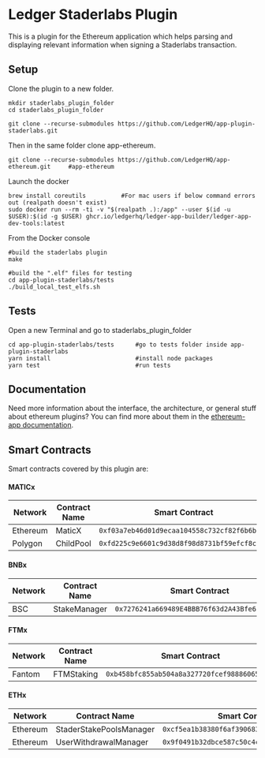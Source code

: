 # Ledger Staderlabs Plugin

This is a plugin for the Ethereum application which helps parsing and displaying relevant information when signing a Staderlabs transaction.

## Setup

Clone the plugin to a new folder.

```shell
mkdir staderlabs_plugin_folder
cd staderlabs_plugin_folder

git clone --recurse-submodules https://github.com/LedgerHQ/app-plugin-staderlabs.git
```

Then in the same folder clone app-ethereum.

```shell
git clone --recurse-submodules https://github.com/LedgerHQ/app-ethereum.git     #app-ethereum
```

Launch the docker

```shell
brew install coreutils          #For mac users if below command errors out (realpath doesn't exist)
sudo docker run --rm -ti -v "$(realpath .):/app" --user $(id -u $USER):$(id -g $USER) ghcr.io/ledgerhq/ledger-app-builder/ledger-app-dev-tools:latest
```

From the Docker console

```shell
#build the staderlabs plugin
make

#build the ".elf" files for testing
cd app-plugin-staderlabs/tests
./build_local_test_elfs.sh
```

## Tests

Open a new Terminal and go to staderlabs_plugin_folder

```shell
cd app-plugin-staderlabs/tests      #go to tests folder inside app-plugin-staderlabs
yarn install                        #install node packages
yarn test                           #run tests
```

## Documentation

Need more information about the interface, the architecture, or general stuff about ethereum plugins? You can find more about them in the [ethereum-app documentation](https://github.com/LedgerHQ/app-ethereum/blob/master/doc/ethapp_plugins.asc).

## Smart Contracts

Smart contracts covered by this plugin are:

#### MATICx

| Network  | Contract Name | Smart Contract                               |
| -------- | ------------- | -------------------------------------------- |
| Ethereum | MaticX        | `0xf03a7eb46d01d9ecaa104558c732cf82f6b6b645` |
| Polygon  | ChildPool     | `0xfd225c9e6601c9d38d8f98d8731bf59efcf8c0e3` |

#### BNBx

| Network | Contract Name | Smart Contract                               |
| ------- | ------------- | -------------------------------------------- |
| BSC     | StakeManager  | `0x7276241a669489E4BBB76f63d2A43Bfe63080F2F` |

#### FTMx

| Network | Contract Name | Smart Contract                               |
| ------- | ------------- | -------------------------------------------- |
| Fantom  | FTMStaking    | `0xb458bfc855ab504a8a327720fcef98886065529b` |

#### ETHx

| Network  | Contract Name           | Smart Contract                               |
| -------- | ----------------------- | -------------------------------------------- |
| Ethereum | StaderStakePoolsManager | `0xcf5ea1b38380f6af39068375516daf40ed70d299` |
| Ethereum | UserWithdrawalManager   | `0x9f0491b32dbce587c50c4c43ab303b06478193a7` |
